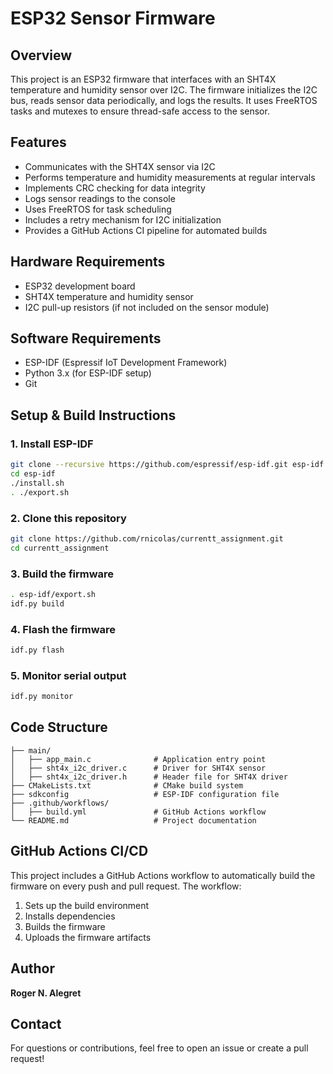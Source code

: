 # ESP32 Sensor Firmware

## Overview
This project is an ESP32 firmware that interfaces with an SHT4X temperature and humidity sensor over I2C. The firmware initializes the I2C bus, reads sensor data periodically, and logs the results. It uses FreeRTOS tasks and mutexes to ensure thread-safe access to the sensor.

## Features
- Communicates with the SHT4X sensor via I2C
- Performs temperature and humidity measurements at regular intervals
- Implements CRC checking for data integrity
- Logs sensor readings to the console
- Uses FreeRTOS for task scheduling
- Includes a retry mechanism for I2C initialization
- Provides a GitHub Actions CI pipeline for automated builds

## Hardware Requirements
- ESP32 development board
- SHT4X temperature and humidity sensor
- I2C pull-up resistors (if not included on the sensor module)

## Software Requirements
- ESP-IDF (Espressif IoT Development Framework)
- Python 3.x (for ESP-IDF setup)
- Git

## Setup & Build Instructions
### 1. Install ESP-IDF
```sh
git clone --recursive https://github.com/espressif/esp-idf.git esp-idf
cd esp-idf
./install.sh
. ./export.sh
```

### 2. Clone this repository
```sh
git clone https://github.com/rnicolas/currentt_assignment.git
cd currentt_assignment
```

### 3. Build the firmware
```sh
. esp-idf/export.sh
idf.py build
```

### 4. Flash the firmware
```sh
idf.py flash
```

### 5. Monitor serial output
```sh
idf.py monitor
```

## Code Structure
```
├── main/
│   ├── app_main.c              # Application entry point
│   ├── sht4x_i2c_driver.c      # Driver for SHT4X sensor
│   ├── sht4x_i2c_driver.h      # Header file for SHT4X driver
├── CMakeLists.txt              # CMake build system
├── sdkconfig                   # ESP-IDF configuration file
├── .github/workflows/
│   ├── build.yml               # GitHub Actions workflow
└── README.md                   # Project documentation
```

## GitHub Actions CI/CD
This project includes a GitHub Actions workflow to automatically build the firmware on every push and pull request. The workflow:
1. Sets up the build environment
2. Installs dependencies
3. Builds the firmware
4. Uploads the firmware artifacts

## Author
**Roger N. Alegret**

## Contact
For questions or contributions, feel free to open an issue or create a pull request!